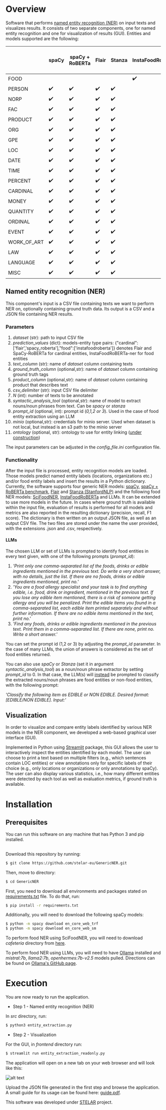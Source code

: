 # Overview

Software that performs [named entity recognition (NER)] on input texts and visualizes results. It consists of two separate components, one for named entity recognition and one for visualization of results (GUI). Entities and models supported are the following:

| | spaCy | spaCy + RoBERTa | Flair | Stanza | InstaFoodRoBERTa | SciFoodNER | LLMs: Mistral-7B, Llama2-7b, Openhermes:7b-v2.5
| ----------- |  ----------- | ----------- | ----------- | ----------- | ----------- | ----------- | ----------- 
| FOOD| |  |  | | :heavy_check_mark: | :heavy_check_mark: | :heavy_check_mark:
| PERSON | :heavy_check_mark:| :heavy_check_mark:  | :heavy_check_mark: | :heavy_check_mark: | | | 
| NORP   | :heavy_check_mark:| :heavy_check_mark:  | :heavy_check_mark: |:heavy_check_mark: | | | 
| FAC | :heavy_check_mark:| :heavy_check_mark:  | :heavy_check_mark: |:heavy_check_mark: | | | 
| PRODUCT| :heavy_check_mark:| :heavy_check_mark:  | :heavy_check_mark: |:heavy_check_mark: | | | 
| ORG | :heavy_check_mark:| :heavy_check_mark:  | :heavy_check_mark: |:heavy_check_mark: | | | 
| GPE | :heavy_check_mark:| :heavy_check_mark:  | :heavy_check_mark: |:heavy_check_mark: | | | 
| LOC | :heavy_check_mark:| :heavy_check_mark:  | :heavy_check_mark: |:heavy_check_mark: | | | 
| DATE| :heavy_check_mark:| :heavy_check_mark:  | :heavy_check_mark: |:heavy_check_mark: | | | 
| TIME| :heavy_check_mark:| :heavy_check_mark:  | :heavy_check_mark: |:heavy_check_mark: | | | 
| PERCENT| :heavy_check_mark:| :heavy_check_mark:  | :heavy_check_mark: |:heavy_check_mark: | | | 
| CARDINAL| :heavy_check_mark:| :heavy_check_mark:  | :heavy_check_mark: |:heavy_check_mark: | | | 
| MONEY| :heavy_check_mark:| :heavy_check_mark:  | :heavy_check_mark: |:heavy_check_mark: | | | 
| QUANTITY| :heavy_check_mark:| :heavy_check_mark:  | :heavy_check_mark: |:heavy_check_mark: | | | 
| ORDINAL| :heavy_check_mark:| :heavy_check_mark:  | :heavy_check_mark: |:heavy_check_mark: | | | 
| EVENT| :heavy_check_mark:| :heavy_check_mark:  | :heavy_check_mark: |:heavy_check_mark: | | | 
| WORK_OF_ART| :heavy_check_mark:| :heavy_check_mark:  | :heavy_check_mark: |:heavy_check_mark: | | | 
| LAW| :heavy_check_mark:| :heavy_check_mark:  | :heavy_check_mark: |:heavy_check_mark: | | | 
| LANGUAGE| :heavy_check_mark:| :heavy_check_mark:  | :heavy_check_mark: |:heavy_check_mark: | | | 
| MISC| :heavy_check_mark:| :heavy_check_mark:  | :heavy_check_mark: |:heavy_check_mark: | | | 


<!---
### Models
| Generic (all entities except food) | Food 
| ----------- | --------- |
| spaCy     | InstaFoodRoBERTa
| spaCy + RoBERTa | SciFoodNER
| Flair | LLMs: Mistral-7B, Llama2-7b, Openhermes:7b-v2.5
| Stanza |
-->


## Named entity recognition (NER)

This component's input is a CSV file containing texts we want to perform NER on, optionally containing ground truth data. Its output is a CSV and a JSON file containing NER results.

### Parameters

1. _dataset_ (str): path to input CSV file 
2. _prediction_values_ (dict): models-entity type pairs: {"cardinal":['flair','spacy_roberta'],"food":['instafoodroberta']} denotes Flair and SpaCy-RoBERTa for cardinal entities, InstaFoodRoBERTa-ner for food entities
3. _text\_column_ (str): name of _dataset_ column containing texts
4. _ground\_truth\_column_ (optional,str):  name of _dataset_ column containing ground truth tags
5. _product\_column_ (optional,str):  name of _dataset_ column containing product that describes text
6. _csv\_delimiter_ (str): input CSV file delimiter
7.  _N_ (int): number of texts to be annotated 
8. _syntactic\_analysis\_tool_ (optional,str): name of model to extract nouns/noun phrases from text. Can be _spacy_ or _stanza_
9. _prompt\_id_ (optional, int): prompt id (_0,1,2 or 3_). Used in the case of food entity extraction using an LLM
10. _minio_ (optional,str): credentials for minio server. Used when dataset is not local, but instead is an s3 path to the minio server
11. _ontology_ (optional, str): ontology to use for entity linking (<u>under construction</u>)

The input parameters can be adjusted in the _config\_file.ini_ configuration file.

### Functionality

After the input file is processed, entity recognition models are loaded. Those models predict named entity labels (locations, organizations etc.) and/or food entity labels and insert the results in a Python dictionary. Currently, the software supports four generic NER models: [spaCy], [spaCy + RoBERTa benchmark], [Flair] and [Stanza (StanfordNLP)] and the following food NER models: [SciFoodNER], [InstaFoodRoBERTa] and LLMs. It can be extended to use more models in the future. In cases where ground truth is available within the input file, evaluation of results is performed for all models and metrics are also reported in the resulting dictionary (precision, recall, F1 score). The dictionary is then written on an output JSON file, as well as an output CSV file. The two files are stored under the name the user provided, with the extensions .json and .csv, respectively. 

#### LLMs

The chosen LLM or set of LLMs is prompted to identify food entities in every text given, with one of the following prompts (_prompt\_id_):
1. _'Print only one comma-separated list of the foods, drinks or edible ingredients mentioned in the previous text. Do write a very short answer, with no details, just the list. If there are no foods, drinks or edible ingredients mentioned, print no.'_
2. _'You are a food allergy specialist and your task is to find anything edible, i.e. food, drink or ingredient, mentioned in the previous text. If you lose any edible item mentioned, there is a risk of someone getting allergy and you will be penalized. Print the edible items you found in a comma-separated list, each edible item printed separately and without further information. If there are no edible items mentioned in the text, print no.'_
3. _'Find any foods, drinks or edible ingredients mentioned in the previous text. Print them in a comma-separated list. If there are none, print no. Write a short answer.'_

You can set the prompt id (1,2 or 3) by adjusting the _prompt\_id_ parameter. 
In the case of many LLMs, the union of answers is considered as the set of food entities returned.

You can also use _spaCy_ or _Stanza_ (set it in argument _syntactic\_analysis\_tool_) as a noun/noun phrase extractor by setting _prompt\_id_ to 0. In that case, the LLM(s) will <u>instead</u> be prompted to classify the extracted nouns/noun phrases are food entities or non-food entities, with the following prompt:

_'Classify the following item as EDIBLE or NON EDIBLE. Desired format: [EDIBLE/NON EDIBLE]. Input:'_

## Visualization

In order to visualize and compare entity labels identified by various NER models in the NER component, we developed a web-based graphical user interface (GUI). 

Implemented in Python using [Streamlit] package, this GUI allows the user to interactively inspect the entities identified by each model. The user can choose to print a text based on multiple filters (e.g., which sentences contain LOC entities) or view annotations only for specific labels of their choice (e.g., only locations or organizations or only annotations by spaCy). The user can also display various statistics, i.e., how many different entities were detected by each tool as well as evaluation metrics, if ground truth is available.

# Installation

## Prerequisites

You can run this software on any machine that has Python 3 and pip installed.

##
Download this repository by running:

```sh
$ git clone https://github.com/stelar-eu/GenericNER.git
```

Then, move to directory:
```sh
$ cd GenericNER
```

First, you need to download all environments and packages stated on [requirements.txt] file. To do that, run:

```sh
$ pip install -r requirements.txt
```
Additionally, you will need to download the following spaCy models:

```sh
$ python -m spacy download en_core_web_trf
$ python -m spacy download en_core_web_sm
```

To perform food NER using SciFoodNER, you will need to download _cafeteria_ directory from [here]. 

To perform food NER using LLMs, you will need to have [Ollama] installed and _mistral:7b_, _llama2:7b_, _openhermes:7b-v2.5_ models pulled. Directions can be found on [Ollama's GitHub page]. 

# Execution

You are now ready to run the application. 

- Step 1 - Named entity recognition (NER)

In _src_ directory, run: 
```sh
$ python3 entity_extraction.py
```

<!---
where _your_csv_ is the input CSV file. If you have no CSV file available and you want to try the application, you can give 'default' in place of _your_csv_ and the application will run on a sample of conll2012_ontonotesv5_ dataset from [HuggingFace].


Expect this step to take a few minutes to complete the first time, since models need to be downloaded and imported.

A JSON file is now generated in the output path given (_output\_file_).  The JSON file generated by the software when run with the _default_ parameter is the file [output.json.example]. The output path can be changed to what the user prefers, but the path must be written into single quotation marks (''). This file contains the data from the entity extraction, i.e. the named entities and their labels as identified by each tool, as well as evaluation metrics, if ground truth was provided. 
-->

- Step 2 - Visualization

For the GUI, in _frontend_ directory run:

```sh
$ streamlit run entity_extraction_readonly.py
```

The application will open on a new tab on your web browser and will look like this:

![alt text](https://github.com/VasiPitsilou/NLP/blob/2cac91cfa9f69499a82797614cd78fdec5229763/image.png?raw=true)

Upload the JSON file generated in the first step and browse the application. A small guide for its usage can be found here: [guide.pdf]. 

This software was developed under [STELAR] project.

   [spaCy]: <http://spacy.io>
   [spaCy + RoBERTa benchmark]: <https://spacy.io/models/en#en_core_web_trf>
   [Stanza (StanfordNLP)]: <https://nlp.stanford.edu/software/>
   [Flair]: <https://github.com/flairNLP/flair/>
   [STELAR]: <http://stelar-project.eu>
   [Anaconda]: <https://www.anaconda.com/>
   [Streamlit]: <https://streamlit.io/>
   [HuggingFace]: <https://huggingface.co/datasets/conll2012_ontonotesv5>
   [BIO format]: <https://en.wikipedia.org/wiki/Inside%E2%80%93outside%E2%80%93beginning_(tagging)>
   [configuration file]: <config_file.ini>
   [output.json.example]: <examples/output.json.example>
   [guide.pdf]: <docs/guide.pdf>
   [here]: <https://portal.ijs.si/nextcloud/s/C3jCDq84TBoE8gY>
   [sample_groundtruth.csv]: <examples/sample_groundtruth.csv>
   [sample_no_groundtruth.csv]: <examples/sample_no_groundtruth.csv>
   [requirements.txt]: <requirements.txt> 
   [named entity recognition (NER)]: <https://en.wikipedia.org/wiki/Named-entity_recognition>
   [SciFoodNER]: <https://github.com/gjorgjinac/SciFoodNER/>
   [InstaFoodRoBERTa]: <https://huggingface.co/Dizex/InstaFoodRoBERTa-NER>
   [Ollama]: <https://ollama.com/>
   [Ollama's GitHub page]: <https://github.com/ollama/ollama>
